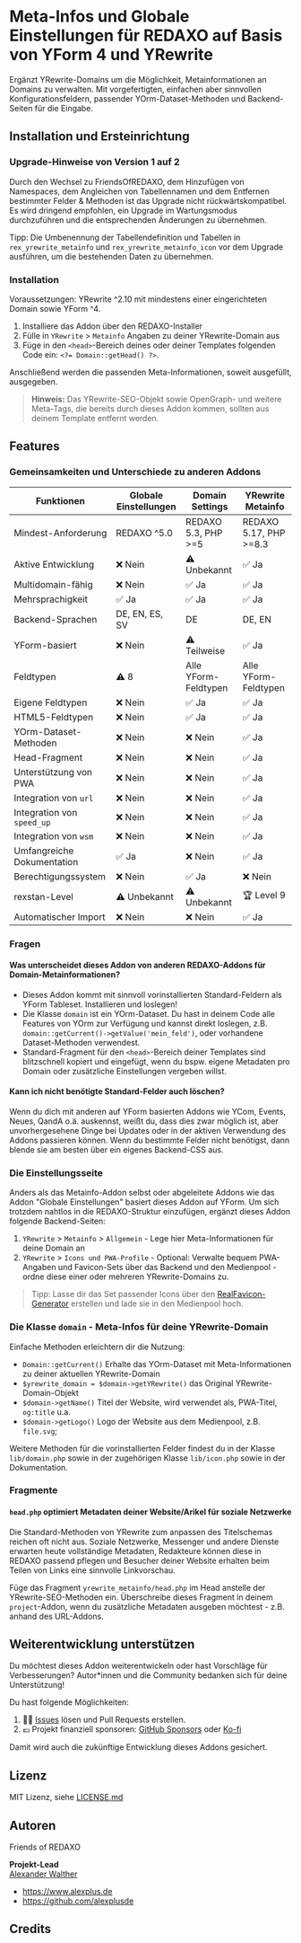 # Meta-Infos und Globale Einstellungen für REDAXO auf Basis von YForm 4 und YRewrite

Ergänzt YRewrite-Domains um die Möglichkeit, Metainformationen an Domains zu verwalten. Mit vorgefertigten, einfachen aber sinnvollen Konfigurationsfeldern, passender YOrm-Dataset-Methoden und Backend-Seiten für die Eingabe.

## Installation und Ersteinrichtung

### Upgrade-Hinweise von Version 1 auf 2

Durch den Wechsel zu FriendsOfREDAXO, dem Hinzufügen von Namespaces, dem Angleichen von Tabellennamen und dem Entfernen bestimmter Felder & Methoden ist das Upgrade nicht rückwärtskompatibel. Es wird dringend empfohlen, ein Upgrade im Wartungsmodus durchzuführen und die entsprechenden Änderungen zu übernehmen.

Tipp: Die Umbenennung der Tabellendefinition und Tabellen in `rex_yrewrite_metainfo` und `rex_yrewrite_metainfo_icon` vor dem Upgrade ausführen, um die bestehenden Daten zu übernehmen.

### Installation

Voraussetzungen: YRewrite ^2.10 mit mindestens einer eingerichteten Domain sowie YForm ^4.

1. Installiere das Addon über den REDAXO-Installer
2. Fülle in `YRewrite` > `Metainfo` Angaben zu deiner YRewrite-Domain aus
3. Füge in den `<head>`-Bereich deines oder deiner Templates folgenden Code ein: `<?= Domain::getHead() ?>`.

Anschließend werden die passenden Meta-Informationen, soweit ausgefüllt, ausgegeben.

> **Hinweis:** Das YRewrite-SEO-Objekt sowie OpenGraph- und weitere Meta-Tags, die bereits durch dieses Addon kommen, sollten aus deinem Template entfernt werden.

## Features

### Gemeinsamkeiten und Unterschiede zu anderen Addons

| Funktionen                 | Globale Einstellungen | Domain Settings     | YRewrite Metainfo      |
|----------------------------|-----------------------|---------------------|------------------------|
| Mindest-Anforderung        | REDAXO ^5.0           | REDAXO 5.3, PHP >=5 | REDAXO 5.17, PHP >=8.3 |
| Aktive Entwicklung         | ❌ Nein               | ⚠️ Unbekannt        | ✅ Ja                 |
| Multidomain-fähig          | ❌ Nein               | ✅ Ja               | ✅ Ja                 |
| Mehrsprachigkeit           | ✅ Ja                 | ✅ Ja               | ✅ Ja                 |
| Backend-Sprachen           | DE, EN, ES, SV        | DE                   | DE, EN                |
| YForm-basiert              | ❌ Nein               | ⚠️ Teilweise        | ✅ Ja                 |
| Feldtypen                  | ⚠️ 8                  | Alle YForm-Feldtypen | Alle YForm-Feldtypen  |
| Eigene Feldtypen           | ❌ Nein               | ✅ Ja               | ✅ Ja                 |
| HTML5-Feldtypen            | ❌ Nein               | ✅ Ja               | ✅ Ja                 |
| YOrm-Dataset-Methoden      | ❌ Nein               | ❌ Nein             | ✅ Ja                 |
| Head-Fragment              | ❌ Nein               | ❌ Nein             | ✅ Ja                 |
| Unterstützung von PWA      | ❌ Nein               | ❌ Nein             | ✅ Ja                 |
| Integration von `url`      | ❌ Nein               | ❌ Nein             | ✅ Ja                 |
| Integration von `speed_up` | ❌ Nein               | ❌ Nein             | ✅ Ja                 |
| Integration von `wsm`      | ❌ Nein               | ❌ Nein             | ✅ Ja                 |
| Umfangreiche Dokumentation | ✅ Ja                 | ❌ Nein             | ✅ Ja                 |
| Berechtigungssystem        | ❌ Nein               | ✅ Ja               | ❌ Nein               |
| rexstan-Level              | ⚠️ Unbekannt          | ⚠️ Unbekannt        | 🏆 Level 9            |
| Automatischer Import       | ❌ Nein               | ❌ Nein             | ✅ Ja                 |

### Fragen

#### Was unterscheidet dieses Addon von anderen REDAXO-Addons für Domain-Metainformationen?

- Dieses Addon kommt mit sinnvoll vorinstallierten Standard-Feldern als YForm Tableset. Installieren und loslegen!
- Die Klasse `domain` ist ein YOrm-Dataset. Du hast in deinem Code alle Features von YOrm zur Verfügung und kannst direkt loslegen, z.B. `domain::getCurrent()->getValue('mein_feld')`, oder vorhandene Dataset-Methoden verwendest.
- Standard-Fragment für den `<head>`-Bereich deiner Templates sind blitzschnell kopiert und eingefügt, wenn du bspw. eigene Metadaten pro Domain oder zusätzliche Einstellungen vergeben willst.

#### Kann ich nicht benötigte Standard-Felder auch löschen?

Wenn du dich mit anderen auf YForm basierten Addons wie YCom, Events, Neues, QandA o.ä. auskennst, weißt du, dass dies zwar möglich ist, aber unvorhergesehene Dinge bei Updates oder in der aktiven Verwendung des Addons passieren können. Wenn du bestimmte Felder nicht benötigst, dann blende sie am besten über ein eigenes Backend-CSS aus.

### Die Einstellungsseite

Anders als das Metainfo-Addon selbst oder abgeleitete Addons wie das Addon "Globale Einstellungen" basiert dieses Addon auf YForm. Um sich trotzdem nahtlos in die REDAXO-Struktur einzufügen, ergänzt dieses Addon folgende Backend-Seiten:

1. `YRewrite` > `Metainfo` > `Allgemein` - Lege hier Meta-Informationen für deine Domain an
2. `YRewrite` > `Icons und PWA-Profile` - Optional: Verwalte bequem PWA-Angaben und Favicon-Sets über das Backend und den Medienpool - ordne diese einer oder mehreren YRewrite-Domains zu.

> Tipp: Lasse dir das Set passender Icons über den [RealFavicon-Generator](https://realfavicongenerator.net/) erstellen und lade sie in den Medienpool hoch.

### Die Klasse `domain` - Meta-Infos für deine YRewrite-Domain

Einfache Methoden erleichtern dir die Nutzung:

- `Domain::getCurrent()` Erhalte das YOrm-Dataset mit Meta-Informationen zu deiner aktuellen YRewrite-Domain
- `$yrewrite_domain = $domain->getYRewrite()` das Original YRewrite-Domain-Objekt
- `$domain->getName()` Titel der Website, wird verwendet als, PWA-Titel, `og:title` u.a.
- `$domain->getLogo()` Logo der Website aus dem Medienpool, z.B. `file.svg`;

Weitere Methoden für die vorinstallierten Felder findest du in der Klasse `lib/domain.php` sowie in der zugehörigen Klasse `lib/icon.php` sowie in der Dokumentation.

### Fragmente

#### `head.php` optimiert Metadaten deiner Website/Arikel für soziale Netzwerke

Die Standard-Methoden von YRewrite zum anpassen des Titelschemas reichen oft nicht aus. Soziale Netzwerke, Messenger und andere Dienste erwarten heute vollständige Metadaten, Redakteure können diese in REDAXO passend pflegen und Besucher deiner Website erhalten beim Teilen von Links eine sinnvolle Linkvorschau.

Füge das Fragment `yrewrite_metainfo/head.php` im Head anstelle der YRewrite-SEO-Methoden ein. Überschreibe dieses Fragment in deinem `project`-Addon, wenn du zusätzliche Metadaten ausgeben möchtest - z.B. anhand des URL-Addons.

## Weiterentwicklung unterstützen

Du möchtest dieses Addon weiterentwickeln oder hast Vorschläge für Verbesserungen? Autor*innen und die Community bedanken sich für deine Unterstützung!

Du hast folgende Möglichkeiten:

1. 🙏🏻 [Issues](https://github.com/FriendsOfREDAXO/yrewrite_metainfo/issues) lösen und Pull Requests erstellen.
2. 💶 Projekt finanziell sponsoren: [GitHub Sponsors](https://github.com/alxndr-w) oder [Ko-fi](https://ko-fi.com/alxndr-w)

Damit wird auch die zukünftige Entwicklung dieses Addons gesichert.

## Lizenz

MIT Lizenz, siehe [LICENSE.md](https://github.com/alexplusde/dummy/blob/master/LICENSE.md)  

## Autoren

Friends of REDAXO

**Projekt-Lead**  
[Alexander Walther](https://github.com/alxndr-w)
- <https://www.alexplus.de>  
- <https://github.com/alexplusde>

## Credits
